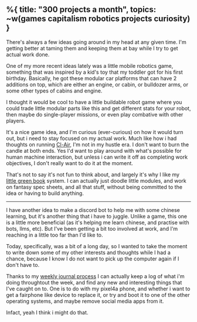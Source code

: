%{
	title: "300 projects a month",
	topics: ~w(games capitalism robotics projects curiosity)
}
---

There's always a few ideas going around in my head at any given time. I'm getting better at taming them and keeping them at bay while I try to get actual work done.

One of my more recent ideas lately was a little mobile robotics game, something that was inspired by a kid's toy that my toddler got for his first birthday. Basically, he got these modular car platforms that can have 2 additions on top, which are either an engine, or cabin, or bulldozer arms, or some other types of cabins and engine.

I thought it would be cool to have a little buildable robot game where you could trade little modular parts like this and get different stats for your robot, then maybe do single-player missions, or even play combative with other players.

It's a nice game idea, and I'm curious (ever-curious) on how it would turn out, but i need to stay focused on my actual work. Much like how i had thoughts on running [Cl-Air](/systems/clair.html), I'm not in my hustle era. I don't want to burn the candle at both ends. Yes I'd want to play around with what's possible for human machine interaction, but unless i can write it off as completing work objectives, I don't really want to do it at the moment.

That's not to say it's not fun to think about, and largely it's why I like my [little green book](/systems/little-green-book.html) system. I can actually just doodle little modules, and work on fantasy spec sheets, and all that stuff, without being committed to the idea or having to build anything.

<hr>

I have another idea to make a discord bot to help me with some chinese learning, but it's another thing that i have to juggle. Unlike a game, this one is a little more beneficial (as it's helping me learn chinese, and practise with bots, llms, etc). But I've been getting a bit too involved at work, and I'm reaching in a little too far than I'd like to.

Today, specifically, was a bit of a long day, so I wanted to take the moment to write down some of my other interests and thoughts while I had a chance, because I know I do not want to pick up the computer again if I don't have to.

Thanks to my [weekly journal process](/systems/week-journal.html) I can actually keep a log of what i'm doing throughtout the week, and find any new and interesting things that I've caught on to. One is to do with my pixel4a phone, and whether i want to get a fairphone like device to replace it, or try and boot it to one of the other operating systems, and maybe remove social media apps from it.

Infact, yeah I think i might do that.

